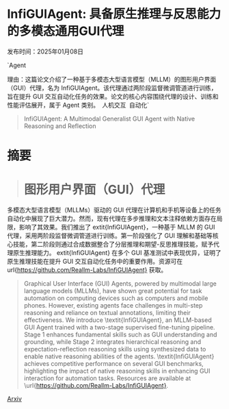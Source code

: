 # InfiGUIAgent: 具备原生推理与反思能力的多模态通用GUI代理

发布时间：2025年01月08日

`Agent

理由：这篇论文介绍了一种基于多模态大型语言模型（MLLM）的图形用户界面（GUI）代理，名为 InfiGUIAgent。该代理通过两阶段监督微调管道进行训练，旨在提升 GUI 交互自动化任务的效果。论文的核心内容围绕代理的设计、训练和性能评估展开，属于 Agent 类别。` `人机交互` `自动化`

> InfiGUIAgent: A Multimodal Generalist GUI Agent with Native Reasoning and Reflection

# 摘要

> # 图形用户界面（GUI）代理
多模态大型语言模型（MLLMs）驱动的 GUI 代理在计算机和手机等设备上的任务自动化中展现了巨大潜力。然而，现有代理在多步推理和文本注释依赖方面存在局限，影响了其效果。我们推出了 	extit{InfiGUIAgent}，一种基于 MLLM 的 GUI 代理，采用两阶段监督微调管道进行训练。第一阶段强化了 GUI 理解和基础等核心技能，第二阶段则通过合成数据整合了分层推理和期望-反思推理技能，赋予代理原生推理能力。	extit{InfiGUIAgent} 在多个 GUI 基准测试中表现优异，证明了原生推理技能在提升 GUI 交互自动化任务中的重要作用。资源可在 url{https://github.com/Reallm-Labs/InfiGUIAgent} 获取。

> Graphical User Interface (GUI) Agents, powered by multimodal large language models (MLLMs), have shown great potential for task automation on computing devices such as computers and mobile phones. However, existing agents face challenges in multi-step reasoning and reliance on textual annotations, limiting their effectiveness. We introduce \textit{InfiGUIAgent}, an MLLM-based GUI Agent trained with a two-stage supervised fine-tuning pipeline. Stage 1 enhances fundamental skills such as GUI understanding and grounding, while Stage 2 integrates hierarchical reasoning and expectation-reflection reasoning skills using synthesized data to enable native reasoning abilities of the agents. \textit{InfiGUIAgent} achieves competitive performance on several GUI benchmarks, highlighting the impact of native reasoning skills in enhancing GUI interaction for automation tasks. Resources are available at \url{https://github.com/Reallm-Labs/InfiGUIAgent}.

[Arxiv](https://arxiv.org/abs/2501.04575)